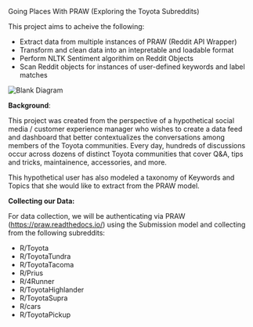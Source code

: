 Going Places With PRAW (Exploring the Toyota Subreddits)

This project aims to acheive the following:

- Extract data from multiple instances of PRAW (Reddit API Wrapper) 
- Transform and clean data into an intepretable and loadable format 
- Perform NLTK Sentiment algorithim on Reddit Objects
- Scan Reddit objects for instances of user-defined keywords and label matches


![Blank Diagram](https://user-images.githubusercontent.com/39444980/111358588-bd337c00-8647-11eb-8014-e4fb177ae200.png)



<b>Background</b>:
  
  This project was created from the perspective of a hypothetical social media / customer experience manager who wishes to create a data feed and dashboard that better contextualizes the conversations among members of the Toyota communities. Every day, hundreds of discussions occur across dozens of distinct Toyota communities that cover Q&A, tips and tricks, maintainence, accessories, and more. 
  
  This hypothetical user has also modeled a taxonomy of Keywords and Topics that she would like to extract from the PRAW model.
  
  <b>Collecting our Data:</b>
  
 
  For data collection, we will be authenticating via PRAW (https://praw.readthedocs.io/) using the Submission model and collecting from the following subreddits:
  
  - R/Toyota
  - R/ToyotaTundra
  - R/ToyotaTacoma
  - R/Prius
  - R/4Runner
  - R/ToyotaHighlander
  - R/ToyotaSupra
  - R/cars
  - R/ToyotaPickup

  
 
